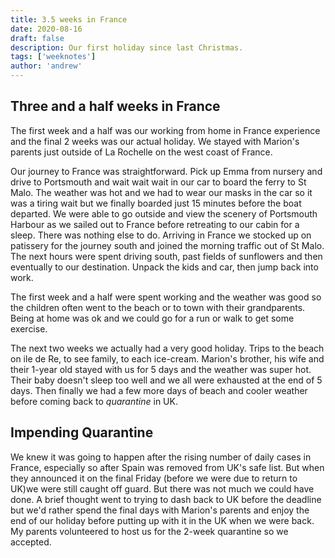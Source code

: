 ```yaml
---
title: 3.5 weeks in France
date: 2020-08-16
draft: false
description: Our first holiday since last Christmas.
tags: ['weeknotes']
author: 'andrew'
---
```


## Three and a half weeks in France

The first week and a half was our working from home in France experience and the final 2 weeks was our actual holiday. We stayed with Marion's parents just outside of La Rochelle on the west coast of France.

Our journey to France was straightforward. Pick up Emma from nursery and drive to Portsmouth and wait wait wait in our car to board the ferry to St Malo. The weather was hot and we had to wear our masks in the car so it was a tiring wait but we finally boarded just 15 minutes before the boat departed. We were able to go outside and view the scenery of Portsmouth Harbour as we sailed out to France before retreating to our cabin for a sleep. There was nothing else to do. Arriving in France we stocked up on patissery for the journey south and joined the morning traffic out of St Malo. The next hours were spent driving south, past fields of sunflowers and then eventually to our destination. Unpack the kids and car, then jump back into work.

The first week and a half were spent working and the weather was good so the children often went to the beach or to town with their grandparents. Being at home was ok and we could go for a run or walk to get some exercise.

The next two weeks we actually had a very good holiday. Trips to the beach on ile de Re, to see family, to each ice-cream. Marion's brother, his wife and their 1-year old stayed with us for 5 days and the weather was super hot. Their baby doesn't sleep too well and we all were exhausted at the end of 5 days. Then finally we had a few more days of beach and cooler weather before coming back to _quarantine_ in UK.

## Impending Quarantine

We knew it was going to happen after the rising number of daily cases in France, especially so after Spain was removed from UK's safe list. But when they announced it on the final Friday (before we were due to return to UK)we were still caught off guard. But there was not much we could have done. A brief thought went to trying to dash back to UK before the deadline but we'd rather spend the final days with Marion's parents and enjoy the end of our holiday before putting up with it in the UK when we were back. My parents volunteered to host us for the 2-week quarantine so we accepted.
